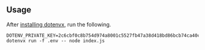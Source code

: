 ## Usage

After [installing dotenvx](https://dotenvx.com), run the following.

```
DOTENV_PRIVATE_KEY=2c6cbf0c8b754d974a8001c5527fb47a38d418bd86bcb74ca40c42e650eba80a dotenvx run -f .env -- node index.js
```
